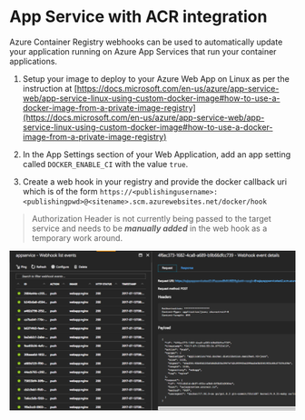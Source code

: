 # App Service with ACR integration

Azure Container Registry webhooks can be used to automatically update your application running on Azure App Services that run your container applications. 

1. Setup your image to deploy to your Azure Web App on Linux as per the instruction at [https://docs.microsoft.com/en-us/azure/app-service-web/app-service-linux-using-custom-docker-image#how-to-use-a-docker-image-from-a-private-image-registry](https://docs.microsoft.com/en-us/azure/app-service-web/app-service-linux-using-custom-docker-image#how-to-use-a-docker-image-from-a-private-image-registry)

2. In the App Settings section of your Web Application, add an app setting called `DOCKER_ENABLE_CI` with the value `true`.

3. Create a web hook in your registry and provide the docker callback uri which is of the form `https://<publishingusername>:<publishingpwd>@<sitename>.scm.azurewebsites.net/docker/hook` 
> Authorization Header is not currently being passed to the target service and needs to be **_manually added_** in the web hook as a temporary work around.


![Webhook](webhook.png)

